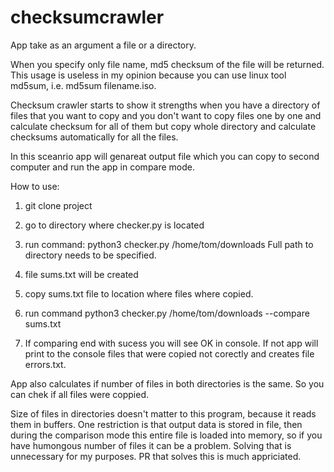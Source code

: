 # checksumcrawler

App take as an argument a file or a directory. 

When you specify only file name, md5 checksum of the file will be returned. This usage is useless in my opinion because you can use linux tool md5sum, i.e. md5sum filename.iso.

Checksum crawler starts to show it strengths when you have a directory of files that you want to copy and you don't want to copy files one by one and calculate checksum for all of them but copy whole directory and calculate checksums automatically for all the files. 

In this sceanrio app will genareat output file which you can copy to second computer and run the app in  compare mode.

How to use:
1. git clone project

2. go to directory where checker.py is located

3. run command:
python3 checker.py /home/tom/downloads
Full path to directory needs to be specified.

4. file sums.txt will be created

5. copy sums.txt file to location where files where copied.

6. run command 
python3 checker.py /home/tom/downloads --compare sums.txt

7. If comparing end with sucess you will see OK in console. If not app will print to the console files that were copied not corectly and creates file errors.txt.


App also calculates if number of files in both directories is the same. So you can chek if all files were coppied.

Size of files in directories doesn't matter to this program, because it reads them in buffers. One restriction is that output data is stored in file, then during the comparison mode this entire file is loaded into memory, so if you have humongous number of files it can be a problem. Solving that is unnecessary for my purposes. PR that solves this is much appriciated. 
